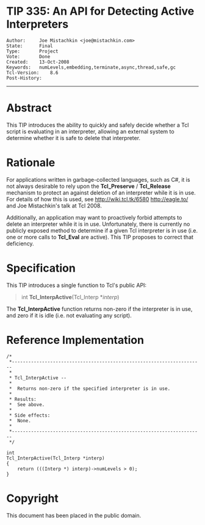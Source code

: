 # TIP 335: An API for Detecting Active Interpreters
	Author:		Joe Mistachkin <joe@mistachkin.com>
	State:		Final
	Type:		Project
	Vote:		Done
	Created:	13-Oct-2008
	Keywords:	numLevels,embedding,terminate,async,thread,safe,gc
	Tcl-Version:	8.6
	Post-History:	
-----

# Abstract

This TIP introduces the ability to quickly and safely decide whether a Tcl
script is evaluating in an interpreter, allowing an external system to
determine whether it is safe to delete that interpreter.

# Rationale

For applications written in garbage-collected languages, such as C\#, it is not
always desirable to rely upon the **Tcl\_Preserve** / **Tcl\_Release**
mechanism to protect an against deletion of an interpreter while it is in use.
For details of how this is used, see <http://wiki.tcl.tk/6580> 
<http://eagle.to/>  and Joe Mistachkin's talk at Tcl 2008.

Additionally, an application may want to proactively forbid attempts to delete
an interpreter while it is in use. Unfortunately, there is currently no
publicly exposed method to determine if a given Tcl interpreter is in use
\(i.e. one or more calls to **Tcl\_Eval** are active\). This TIP proposes to
correct that deficiency.

# Specification

This TIP introduces a single function to Tcl's public API:

 > int **Tcl\_InterpActive**\(Tcl\_Interp \*_interp_\)

The **Tcl\_InterpActive** function returns non-zero if the interpreter is in
use, and zero if it is idle \(i.e. not evaluating any script\).

# Reference Implementation

	/*
	 *----------------------------------------------------------------------
	 *
	 * Tcl_InterpActive --
	 *
	 *	Returns non-zero if the specified interpreter is in use.
	 *
	 * Results:
	 *	See above.
	 *
	 * Side effects:
	 *	None.
	 *
	 *----------------------------------------------------------------------
	 */
	
	int
	Tcl_InterpActive(Tcl_Interp *interp)
	{
	    return (((Interp *) interp)->numLevels > 0);
	}

# Copyright

This document has been placed in the public domain.

